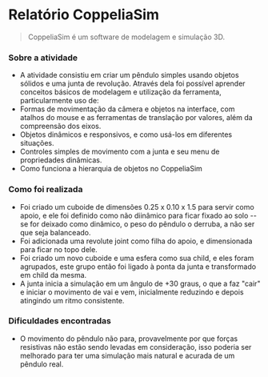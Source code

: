 # Relatório CoppeliaSim
> CoppeliaSim é um software de modelagem e simulação 3D.

### Sobre a atividade

- A atividade consistiu em criar um pêndulo simples usando objetos sólidos e uma junta de revolução. Através dela foi possível aprender conceitos básicos de modelagem e utilização da ferramenta, particularmente uso de:
- Formas de movimentação da câmera e objetos na interface, com atalhos do mouse e as ferramentas de translação por valores, além da compreensão dos eixos.
- Objetos dinâmicos e responsivos, e como usá-los em diferentes situações.
- Controles simples de movimento com a junta e seu menu de propriedades dinâmicas.
- Como funciona a hierarquia de objetos no CoppeliaSim

### Como foi realizada

- Foi criado um cuboide de dimensões 0.25 x 0.10 x 1.5 para servir como apoio, e ele foi definido como não diinâmico para ficar fixado ao solo -- se for deixado como dinâmico, o peso do pêndulo o derruba, a não ser que seja balanceado.
- Foi adicionada uma revolute joint como filha do apoio, e dimensionada para ficar no topo dele. 
- Foi criado um novo cuboide e uma esfera como sua child, e eles foram agrupados, este grupo então foi ligado à ponta da junta e transformado em child da mesma.
- A junta inicia a simulação em um ângulo de +30 graus, o que a faz "cair" e iniciar o movimento de vai e vem, inicialmente reduzindo e depois atingindo um ritmo consistente.

### Dificuldades encontradas

- O movimento do pêndulo não para, provavelmente por que forças resistivas não estão sendo levadas em consideração, isso poderia ser melhorado para ter uma simulação mais natural e acurada de um pêndulo real.
